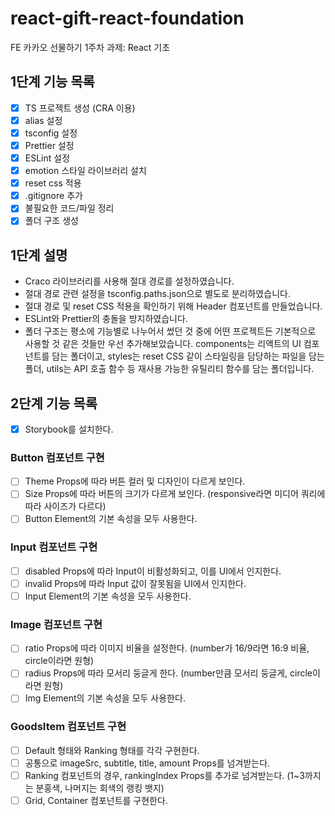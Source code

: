 # react-gift-react-foundation
FE 카카오 선물하기 1주차 과제: React 기초

## 1단계 기능 목록
- [x]  TS 프로젝트 생성 (CRA 이용)
- [x]  alias 설정
- [x]  tsconfig 설정
- [x]  Prettier 설정
- [x]  ESLint 설정
- [x]  emotion 스타일 라이브러리 설치
- [x]  reset css 적용
- [x]  .gitignore 추가
- [x]  불필요한 코드/파일 정리
- [x]  폴더 구조 생성

## 1단계 설명
- Craco 라이브러리를 사용해 절대 경로를 설정하였습니다.
- 절대 경로 관련 설정을 tsconfig.paths.json으로 별도로 분리하였습니다.
- 절대 경로 및 reset CSS 적용을 확인하기 위해 Header 컴포넌트를 만들었습니다.
- ESLint와 Prettier의 충돌을 방지하였습니다.
- 폴더 구조는 평소에 기능별로 나누어서 썼던 것 중에 어떤 프로젝트든 기본적으로 사용할 것 같은 것들만 우선 추가해보았습니다. components는 리액트의 UI 컴포넌트를 담는 폴더이고, styles는 reset CSS 같이 스타일링을 담당하는 파일을 담는 폴더, utils는 API 호출 함수 등 재사용 가능한 유틸리티 함수를 담는 폴더입니다.

## 2단계 기능 목록
- [x] Storybook를 설치한다.
### Button 컴포넌트 구현
- [ ] Theme Props에 따라 버튼 컬러 및 디자인이 다르게 보인다.
- [ ] Size Props에 따라 버튼의 크기가 다르게 보인다. (responsive라면 미디어 쿼리에 따라 사이즈가 다르다)
- [ ] Button Element의 기본 속성을 모두 사용한다.
### Input 컴포넌트 구현
- [ ] disabled Props에 따라 Input이 비활성화되고, 이를 UI에서 인지한다.
- [ ] invalid Props에 따라 Input 값이 잘못됨을 UI에서 인지한다.
- [ ] Input Element의 기본 속성을 모두 사용한다.
### Image 컴포넌트 구현
- [ ] ratio Props에 따라 이미지 비율을 설정한다. (number가 16/9라면 16:9 비율, circle이라면 원형)
- [ ] radius Props에 따라 모서리 둥글게 한다. (number만큼 모서리 둥글게, circle이라면 원형)
- [ ] Img Element의 기본 속성을 모두 사용한다.
### GoodsItem 컴포넌트 구현
- [ ] Default 형태와 Ranking 형태를 각각 구현한다.
- [ ] 공통으로 imageSrc, subtitle, title, amount Props를 넘겨받는다.
- [ ] Ranking 컴포넌트의 경우, rankingIndex Props를 추가로 넘겨받는다. (1~3까지는 분홍색, 나머지는 회색의 랭킹 뱃지)
- [ ] Grid, Container 컴포넌트를 구현한다.